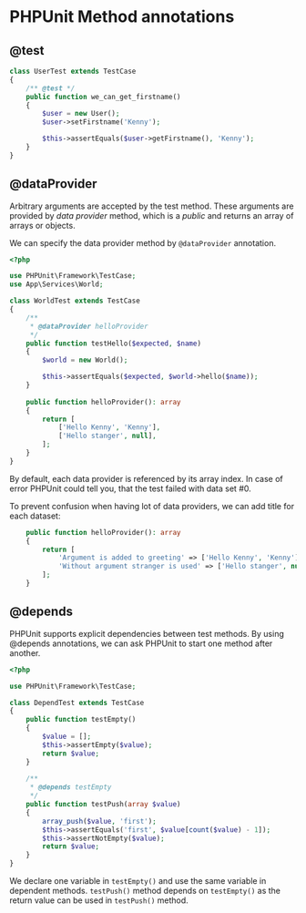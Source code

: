# PHPUnit Method annotations 

## @test

```php
class UserTest extends TestCase
{
    /** @test */
    public function we_can_get_firstname()
    {
        $user = new User();
        $user->setFirstname('Kenny');

        $this->assertEquals($user->getFirstname(), 'Kenny');
    }
}
```

## @dataProvider

Arbitrary arguments are accepted by the test method. 
These arguments are provided by *data provider* method, 
which is a *public* and returns an array of arrays or objects. 

We can specify the data provider method by `@dataProvider` annotation.

```php
<?php

use PHPUnit\Framework\TestCase;
use App\Services\World;

class WorldTest extends TestCase
{
    /**
     * @dataProvider helloProvider
     */
    public function testHello($expected, $name)
    {
        $world = new World();

        $this->assertEquals($expected, $world->hello($name));
    }
    
    public function helloProvider(): array
    {
        return [
            ['Hello Kenny', 'Kenny'],
            ['Hello stanger', null],
        ];
    }
}
```

By default, each data provider is referenced by its array index.
In case of error PHPUnit could tell you, that the test failed with data set #0.

To prevent confusion when having lot of data providers, we can add title for each dataset:

```php
    public function helloProvider(): array
    {
        return [
            'Argument is added to greeting' => ['Hello Kenny', 'Kenny'],
            'Without argument stranger is used' => ['Hello stanger', null],
        ];
    }
```

## @depends

PHPUnit supports explicit dependencies between test methods. By using @depends annotations, we can ask PHPUnit to start one method after another.

```php
<?php

use PHPUnit\Framework\TestCase;

class DependTest extends TestCase
{
    public function testEmpty()
    {
        $value = [];
        $this->assertEmpty($value);
        return $value;
    }
    
    /**
     * @depends testEmpty
     */
    public function testPush(array $value)
    {
        array_push($value, 'first');
        $this->assertEquals('first', $value[count($value) - 1]);
        $this->assertNotEmpty($value);
        return $value;
    }
}
```

We declare one variable in `testEmpty()` and use the same variable in dependent methods. `testPush()` method depends on `testEmpty()` as the return value can be used in `testPush()` method. 
